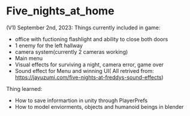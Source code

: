 # Five_nights_at_home
 
(V1) September 2nd, 2023:
Things currently included in game:
- office with fuctioning flashlight and ability to close both doors
- 1 enemy for the left hallway
- camera system(currently 2 cameras working)
- Main menu
- Visual effects for surviving a night, camera error, game over
- Sound effect for Menu and winning UI( All retrived from: https://jayuzumi.com/five-nights-at-freddys-sound-effects)

Thing learned:
- How to save informartion in unity through PlayerPrefs
- How to model enviorments, objects and humanoid beings in blender
